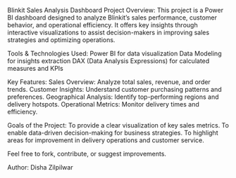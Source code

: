 Blinkit Sales Analysis Dashboard
Project Overview:
This project is a Power BI dashboard designed to analyze Blinkit’s sales performance, customer behavior, and operational efficiency.
It offers key insights through interactive visualizations to assist decision-makers in improving sales strategies and optimizing operations.

Tools & Technologies Used:
Power BI for data visualization
Data Modeling for insights extraction
DAX (Data Analysis Expressions) for calculated measures and KPIs

Key Features:
Sales Overview: Analyze total sales, revenue, and order trends.
Customer Insights: Understand customer purchasing patterns and preferences.
Geographical Analysis: Identify top-performing regions and delivery hotspots.
Operational Metrics: Monitor delivery times and efficiency.
 
Goals of the Project:
To provide a clear visualization of key sales metrics.
To enable data-driven decision-making for business strategies.
To highlight areas for improvement in delivery operations and customer service.

Feel free to fork, contribute, or suggest improvements.

Author:
Disha Zilpilwar

